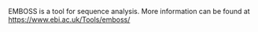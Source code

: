EMBOSS is a tool for sequence analysis.
More information can be found at https://www.ebi.ac.uk/Tools/emboss/


